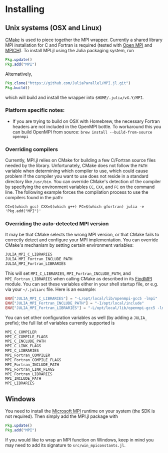 # Installing

## Unix systems (OSX and Linux)

[CMake](http://www.cmake.org/) is used to piece together the MPI wrapper. Currently a shared
library MPI installation for C and Fortran is required (tested with
[Open MPI](http://www.open-mpi.org/) and [MPICH](http://www.mpich.org/)). To install MPI.jl using the Julia packaging
system, run

```julia
Pkg.update()
Pkg.add("MPI")
```
Alternatively,
```julia
Pkg.clone("https://github.com/JuliaParallel/MPI.jl.git")
Pkg.build()
```
which will build and install the wrapper into `$HOME/.julia/vX.Y/MPI`.

### Platform specific notes:
* If you are trying to build on OSX with Homebrew, the necessary Fortran headers are not included in the OpenMPI bottle.  To workaround this you can build OpenMPI from source: `brew install --build-from-source openmpi`

### Overriding compilers

Currently, MPI.jl relies on CMake for building a few C/Fortran source files needed by the library. Unfortunately, CMake does not follow the `PATH` variable when determining which compiler to use, which could cause problem if the compiler you want to use does not reside in a standard directory like `/usr/bin`. You can override CMake's detection of the compiler by specifying the environment variables `CC`, `CXX`, and `FC` on the command line. The following example forces the compilation process to use the compilers found in the path:

    CC=$(which gcc) CXX=$(which g++) FC=$(which gfortran) julia -e 'Pkg.add("MPI")'

### Overriding the auto-detected MPI version

It may be that CMake selects the wrong MPI version, or that CMake
fails to correctly detect and configure your MPI implementation. You
can override CMake's mechanism by setting certain environment variables:
```sh
JULIA_MPI_C_LIBRARIES
JULIA_MPI_Fortran_INCLUDE_PATH
JULIA_MPI_Fortran_LIBRARIES
```
This will set `MPI_C_LIBRARIES`, `MPI_Fortran_INCLUDE_PATH`, and
`MPI_Fortran_LIBRARIES` when calling CMake as described in its [FindMPI](http://www.cmake.org/cmake/help/v3.3/module/FindMPI.html) module.
You can set these variables either in your shell startup file, or e.g. via your
`~/.juliarc` file. Here is an example:
```Julia
ENV["JULIA_MPI_C_LIBRARIES"] = "-L/opt/local/lib/openmpi-gcc5 -lmpi"
ENV["JULIA_MPI_Fortran_INCLUDE_PATH"] = "-I/opt/local/include"
ENV["JULIA_MPI_Fortran_LIBRARIES"] = "-L/opt/local/lib/openmpi-gcc5 -lmpi_usempif08 -lmpi_mpifh -lmpi"
```

You can set other configuration variables as well (by adding a `JULIA_` prefix);
the full list of variables currently supported is
```sh
MPI_C_COMPILER
MPI_C_COMPILE_FLAGS
MPI_C_INCLUDE_PATH
MPI_C_LINK_FLAGS
MPI_C_LIBRARIES
MPI_Fortran_COMPILER
MPI_Fortran_COMPILE_FLAGS
MPI_Fortran_INCLUDE_PATH
MPI_Fortran_LINK_FLAGS
MPI_Fortran_LIBRARIES
MPI_INCLUDE_PATH
MPI_LIBRARIES
```

## Windows

You need to install the [Microsoft MPI](https://www.microsoft.com/en-us/download/details.aspx?id=49926) runtime on your system (the SDK is not required). Then simply add the MPI.jl package with

```julia
Pkg.update()
Pkg.add("MPI")
```

If you would like to wrap an MPI function on Windows, keep in mind you may need to add its signature to `src/win_mpiconstants.jl`.

